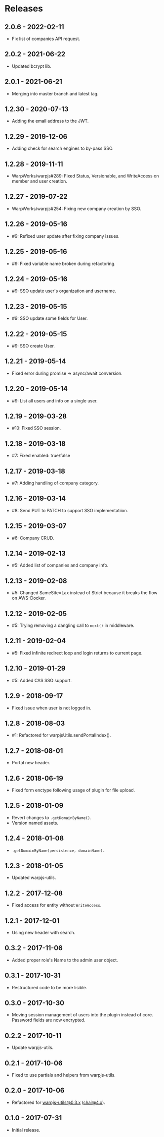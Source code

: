 # Releases

## 2.0.6 - 2022-02-11

- Fix list of companies API request.

## 2.0.2 - 2021-06-22

- Updated bcrypt lib.

## 2.0.1 - 2021-06-21

- Merging into master branch and latest tag.

## 1.2.30 - 2020-07-13

- Adding the email address to the JWT.

## 1.2.29 - 2019-12-06

- Adding check for search engines to by-pass SSO.

## 1.2.28 - 2019-11-11

- WarpWorks/warpjs#289: Fixed Status, Versionable, and WriteAccess on member and user creation.

## 1.2.27 - 2019-07-22

- WarpWorks/warpjs#254: Fixing new company creation by SSO.

## 1.2.26 - 2019-05-16

- #9: Refixed user update after fixing company issues.

## 1.2.25 - 2019-05-16

- #9: Fixed variable name broken during refactoring.

## 1.2.24 - 2019-05-16

- #9: SSO update user's organization and username.

## 1.2.23 - 2019-05-15

- #9: SSO update some fields for User.

## 1.2.22 - 2019-05-15

- #9: SSO create User.

## 1.2.21 - 2019-05-14

- Fixed error during promise -> async/await conversion.

## 1.2.20 - 2019-05-14

- #9: List all users and info on a single user.

## 1.2.19 - 2019-03-28

- #10: Fixed SSO session.

## 1.2.18 - 2019-03-18

- #7: Fixed enabled: true/false

## 1.2.17 - 2019-03-18

- #7: Adding handling of company category.

## 1.2.16 - 2019-03-14

- #8: Send PUT to PATCH to support SSO implementatiion.

## 1.2.15 - 2019-03-07

- #6: Company CRUD.

## 1.2.14 - 2019-02-13

- #5: Added list of companies and company info.

## 1.2.13 - 2019-02-08

- #5: Changed SameSite=Lax instead of Strict because it breaks the flow on
  AWS-Docker.

## 1.2.12 - 2019-02-05

- #5: Trying removing a dangling call to `next()` in middleware.

## 1.2.11 - 2019-02-04

- #5: Fixed infinite redirect loop and login returns to current page.

## 1.2.10 - 2019-01-29

- #5: Added CAS SSO support.

## 1.2.9 - 2018-09-17

- Fixed issue when user is not logged in.

## 1.2.8 - 2018-08-03

- #1: Refactored for warpjsUtils.sendPortalIndex().

## 1.2.7 - 2018-08-01

- Portal new header.

## 1.2.6 - 2018-06-19

- Fixed form enctype following usage of plugin for file upload.

## 1.2.5 - 2018-01-09

- Revert changes to `.getDomainByName()`.
- Version named assets.

## 1.2.4 - 2018-01-08

- `.getDomainByName(persistence, domainName)`.

## 1.2.3 - 2018-01-05

- Updated warpjs-utils.

## 1.2.2 - 2017-12-08

- Fixed access for entity without `WriteAccess`.

## 1.2.1 - 2017-12-01

- Using new header with search.

## 0.3.2 - 2017-11-06

- Added proper role's Name to the admin user object.

## 0.3.1 - 2017-10-31

- Restructured code to be more lisible.

## 0.3.0 - 2017-10-30

- Moving session management of users into the plugin instead of core. Password
  fields are now encrypted.

## 0.2.2 - 2017-10-11

- Update warpjs-utils.

## 0.2.1 - 2017-10-06

- Fixed to use partials and helpers from warpjs-utils.

## 0.2.0 - 2017-10-06

- Refactored for warpjs-utils@0.3.x (chai@4.x).

## 0.1.0 - 2017-07-31

- Initial release.

